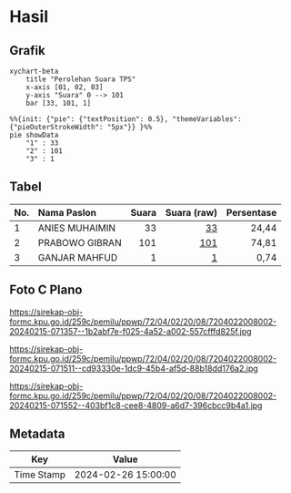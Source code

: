 # Hasil

## Grafik

```mermaid
xychart-beta
    title "Perolehan Suara TPS"
    x-axis [01, 02, 03]
    y-axis "Suara" 0 --> 101
    bar [33, 101, 1]
```

```mermaid
%%{init: {"pie": {"textPosition": 0.5}, "themeVariables": {"pieOuterStrokeWidth": "5px"}} }%%
pie showData
    "1" : 33
    "2" : 101
    "3" : 1
```

## Tabel

| No. | Nama Paslon    | Suara | Suara (raw) | Persentase |
|:--- |:-------------- | -----:| -----------:| ----------:|
| 1   | ANIES MUHAIMIN | 33    | [33][p-1]   | 24,44      |
| 2   | PRABOWO GIBRAN | 101   | [101][p-2]  | 74,81      |
| 3   | GANJAR MAHFUD  | 1     | [1][p-3]    | 0,74       |


[p-1]: https://github.com/gigit-pemilu/pemilu-2024-72-sulawesi-tengah/blob/main/pilpres/hitung-suara/sub/72-sulawesi-tengah/sub/04-toli-toli/sub/02-dampal-utara/sub/2008-simatang-utara/sub/002-tps/sub/paslon-1.txt
[p-2]: https://github.com/gigit-pemilu/pemilu-2024-72-sulawesi-tengah/blob/main/pilpres/hitung-suara/sub/72-sulawesi-tengah/sub/04-toli-toli/sub/02-dampal-utara/sub/2008-simatang-utara/sub/002-tps/sub/paslon-2.txt
[p-3]: https://github.com/gigit-pemilu/pemilu-2024-72-sulawesi-tengah/blob/main/pilpres/hitung-suara/sub/72-sulawesi-tengah/sub/04-toli-toli/sub/02-dampal-utara/sub/2008-simatang-utara/sub/002-tps/sub/paslon-3.txt

## Foto C Plano

https://sirekap-obj-formc.kpu.go.id/259c/pemilu/ppwp/72/04/02/20/08/7204022008002-20240215-071357--1b2abf7e-f025-4a52-a002-557cfffd825f.jpg

https://sirekap-obj-formc.kpu.go.id/259c/pemilu/ppwp/72/04/02/20/08/7204022008002-20240215-071511--cd93330e-1dc9-45b4-af5d-88b18dd176a2.jpg

https://sirekap-obj-formc.kpu.go.id/259c/pemilu/ppwp/72/04/02/20/08/7204022008002-20240215-071552--403bf1c8-cee8-4809-a6d7-396cbcc9b4a1.jpg


## Metadata

| Key        | Value               |
| ---------- | ------------------- |
| Time Stamp | 2024-02-26 15:00:00 |



